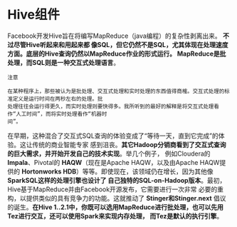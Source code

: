 Hive组件
===================================================================================
Facebook开发Hive旨在将编写MapReduce（java编程）的复杂性剥离出来。 **不过尽管Hive听起来和用起来都
像SQL，但它仍然不是SQL，尤其体现在处理速度方面。底层的Hive查询仍然以MapReduce作业的形式运行。
MapReduce是批处理，而SQL则是一种交互式处理语言**。
```
注意

在某种程序上，那些被认为是批处理、交互式处理和实时处理的东西值得商榷。交互式处理的标准定义是运行时间在两秒左右的处理。批
处理往往会运行得更久，而实时处理则要快得多。我所听到的最好的解释是将交互式处理看作“人工时间”，而将实时处理看作“机器时
间”。
```
在早期，这种混合了交互式SQL查询的体验变成了“等待一天，直到它完成”的体验。这让传统的商业智能专家
感到沮丧。**其它Hadoop分销商看到了交互式查询的巨大需求，并开始开发自己的技术实现**。举几个例子，
例如Cloudera的 **Impala**、Pivotal的 **HAQW**（现在是Apache HAQW，以及由Apache HAQW提供的
**Hortonworks HDB**）等等。即使现在，该领域仍在增长，因为其他像 **SparkSQL这样的处理引擎也设计了
自己独特的SQL-on-Hadoop版本**。最初，Hive基于MapReduce并由Facebook开源发布，它需要进行一次非常
必要的重构，以提供类似的具有竞争力的功能。这就推动了 **Stinger和Stinger.next** 倡议的诞生。**在Hive
1..2.1中，你既可以选用MapReduce进行批处理，也可以先用Tez进行交互，还可以使用Spark来实现内存处理，
而Tez是默认的执行引擎**。
